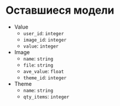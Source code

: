Оставшиеся модели
=================

* Value
  * `user_id`: `integer`
  * `image_id`: `integer`
  * `value`: `integer`
* Image
  * `name`: `string`
  * `file`: `string`
  * `ave_value`: `float`
  * `theme_id`: `integer`
* Theme
  * `name`: `string`
  * `qty_items`: `integer`
